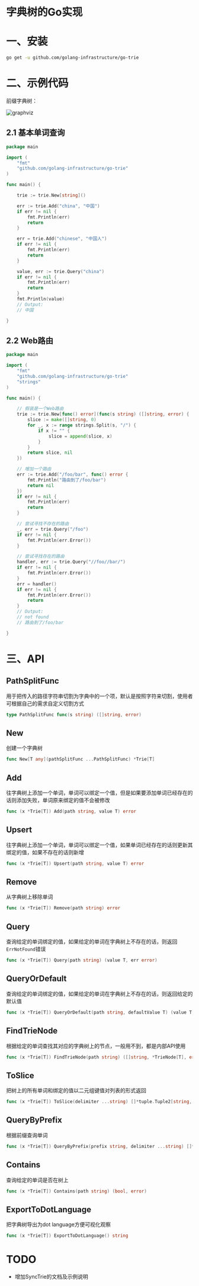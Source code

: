 # 字典树的Go实现



# 一、安装

```bash
go get -u github.com/golang-infrastructure/go-trie
```

# 二、示例代码

前缀字典树：

![graphviz](README.assets/graphviz.png)

## 2.1 基本单词查询

```go
package main

import (
	"fmt"
	"github.com/golang-infrastructure/go-trie"
)

func main() {

	trie := trie.New[string]()

	err := trie.Add("china", "中国")
	if err != nil {
		fmt.Println(err)
		return
	}

	err = trie.Add("chinese", "中国人")
	if err != nil {
		fmt.Println(err)
		return
	}

	value, err := trie.Query("china")
	if err != nil {
		fmt.Println(err)
		return
	}
	fmt.Println(value)
	// Output:
	// 中国

}
```

## 2.2 Web路由 

```go
package main

import (
	"fmt"
	"github.com/golang-infrastructure/go-trie"
	"strings"
)

func main() {

	// 假装是一个Web路由
	trie := trie.New[func() error](func(s string) ([]string, error) {
		slice := make([]string, 0)
		for _, x := range strings.Split(s, "/") {
			if x != "" {
				slice = append(slice, x)
			}
		}
		return slice, nil
	})

	// 增加一个路由
	err := trie.Add("/foo/bar", func() error {
		fmt.Println("路由到了/foo/bar")
		return nil
	})
	if err != nil {
		fmt.Println(err)
		return
	}

	// 尝试寻找不存在的路由
	_, err = trie.Query("/foo")
	if err != nil {
		fmt.Println(err.Error())
	}

	// 尝试寻找存在的路由
	handler, err := trie.Query("//foo//bar/")
	if err != nil {
		fmt.Println(err.Error())
	}
	err = handler()
	if err != nil {
		fmt.Println(err.Error())
		return
	}
	// Output:
	// not found
	// 路由到了/foo/bar

}
```

# 三、API

## PathSplitFunc

用于把传入的路径字符串切割为字典中的一个项，默认是按照字符来切割，使用者可根据自己的需求自定义切割方式

```go
type PathSplitFunc func(s string) ([]string, error)
```

## New

创建一个字典树

```go
func New[T any](pathSplitFunc ...PathSplitFunc) *Trie[T]
```

## Add

往字典树上添加一个单词，单词可以绑定一个值，但是如果要添加单词已经存在的话则添加失败，单词原来绑定的值不会被修改

```go
func (x *Trie[T]) Add(path string, value T) error
```

## Upsert

往字典树上添加一个单词，单词可以绑定一个值，如果单词已经存在的话则更新其绑定的值，如果不存在的话则新增 

```go
func (x *Trie[T]) Upsert(path string, value T) error 
```

## Remove

从字典树上移除单词 

```go
func (x *Trie[T]) Remove(path string) error
```

## Query

查询给定的单词绑定的值，如果给定的单词在字典树上不存在的话，则返回`ErrNotFound`错误

```go
func (x *Trie[T]) Query(path string) (value T, err error)
```

## QueryOrDefault

查询给定的单词绑定的值，如果给定的单词在字典树上不存在的话，则返回给定的默认值 

```go
func (x *Trie[T]) QueryOrDefault(path string, defaultValue T) (value T, err error)
```

## FindTrieNode

根据给定的单词查找其对应的字典树上的节点，一般用不到，都是内部API使用 

```go
func (x *Trie[T]) FindTrieNode(path string) ([]string, *TrieNode[T], error)
```

## ToSlice

把树上的所有单词和绑定的值以二元组键值对列表的形式返回 

```go
func (x *Trie[T]) ToSlice(delimiter ...string) []*tuple.Tuple2[string, T] 
```

## QueryByPrefix

根据前缀查询单词

```go
func (x *Trie[T]) QueryByPrefix(prefix string, delimiter ...string) []*tuple.Tuple2[string, T]
```

## Contains

查询给定的单词是否在树上 

```go
func (x *Trie[T]) Contains(path string) (bool, error)
```

## ExportToDotLanguage

把字典树导出为dot language方便可视化观察

```go
func (x *Trie[T]) ExportToDotLanguage() string 
```

# TODO 

- 增加SyncTrie的文档及示例说明 






